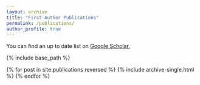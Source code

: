 ```yaml
---
layout: archive
title: "First-Author Publications"
permalink: /publications/
author_profile: true
---
```


You can find an up to date list on <u><a href="https://scholar.google.com/citations?user=ZxKRzugAAAAJ&hl=en">Google Scholar</a>.</u>

{% include base_path %}

{% for post in site.publications reversed %}
  {% include archive-single.html %}
{% endfor %}
